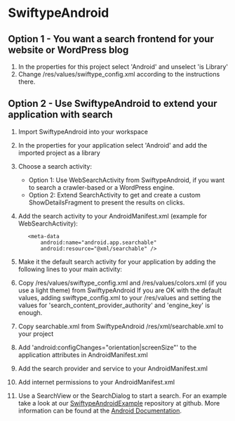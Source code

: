 # SwiftypeAndroid

## Option 1 - You want a search frontend for your website or WordPress blog

  1. In the properties for this project select 'Android' and unselect 'is Library'
  2. Change /res/values/swiftype_config.xml according to the instructions there.

## Option 2 - Use SwiftypeAndroid to extend your application with search

  1. Import SwiftypeAndroid into your workspace
  2. In the properties for your application select 'Android' and add the imported project as a library
  3. Choose a search activity:
	 - Option 1: Use WebSearchActivity from SwiftypeAndroid, if you want to search a crawler-based or a WordPress engine.
	 - Option 2: Extend SearchActivity to get and create a custom ShowDetailsFragment to present the results on clicks.
  4. Add the search activity to your AndroidManifest.xml (example for WebSearchActivity):

		<activity
			android:name="com.swiftype.android.search.webbased.WebSearchActivity"
			android:label="@string/app_name"
			android:windowSoftInputMode="stateAlwaysHidden"
			android:exported="false"
			android:launchMode="singleTop" >
			<intent-filter>
				<action android:name="android.intent.action.SEARCH" />
			</intent-filter>

            <meta-data
				android:name="android.app.searchable"
				android:resource="@xml/searchable" />
		</activity>

  6. Make it the default search activity for your application by adding the following lines to your main activity:

		<meta-data
			android:name="android.app.default_searchable"
			android:value="com.swiftype.android.search.webbased.WebSearchActivity" />

  7. Copy /res/values/swiftype\_config.xml and /res/values/colors.xml (if you use a light theme) from SwiftypeAndroid
	 If you are OK with the default values, adding swiftype\_config.xml to your /res/values and setting the values for 'search\_content\_provider\_authority' and 'engine\_key' is enough.
  8. Copy searchable.xml from SwiftypeAndroid /res/xml/searchable.xml to your project
  9. Add 'android:configChanges="orientation|screenSize"' to the application attributes in AndroidManifest.xml
  10. Add the search provider and service to your AndroidManifest.xml

		<provider
			android:exported="false"
			android:authorities="@string/search_content_provider_authority"
			android:name="com.swiftype.android.search.backend.SearchContentProvider" />

	    <service
			android:name="com.swiftype.android.search.backend.SearchService" />

  11. Add internet permissions to your AndroidManifest.xml

		<uses-permission android:name="android.permission.INTERNET" />

  12. Use a SearchView or the SearchDialog to start a search. For an example take a look at our [SwiftypeAndroidExample](https://github.com/swiftype/SwiftypeAndroidExample) repository at github. More information can be found at the [Android Documentation](http://developer.android.com/training/search/setup.html).
